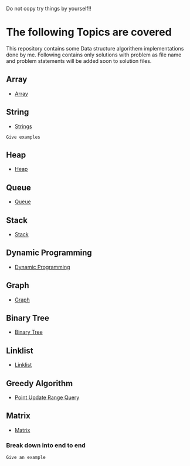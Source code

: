 
Do not copy try things by yourself!!
# The following Topics are covered 
This repository contains some Data structure algorithem implementations done by me.
Following contains only solutions with problem as file name and problem statements will be added soon to solution files.
## Array
* [Array](https://github.com/milrim/Algo-Wiki/tree/master/Array)

## String 
* [Strings](https://github.com/milrim/Algo-Wiki/tree/master/Strings)

```
Give examples
```
## Heap
* [Heap](https://github.com/milrim/Algo-Wiki/tree/master/Heap)
## Queue
* [Queue](https://github.com/milrim/Algo-Wiki/tree/master/Queues)
## Stack
* [Stack](https://github.com/milrim/Algo-Wiki/tree/master/Stack)
## Dynamic Programming
* [Dynamic Programming](https://github.com/milrim/Algo-Wiki/tree/master/Dynamic_problem)
## Graph 
* [Graph](https://github.com/milrim/Algo-Wiki/tree/master/Graph)
## Binary Tree
* [Binary Tree](https://github.com/milrim/Algo-Wiki/tree/master/Binary_tree)
## Linklist
* [Linklist](https://github.com/milrim/Algo-Wiki/tree/master/Linklist)
## Greedy Algorithm
* [Point Update Range Query]()
## Matrix
* [Matrix](https://github.com/milrim/Algo-Wiki/tree/master/Matrix)
### Break down into end to end 
```
Give an example
```



